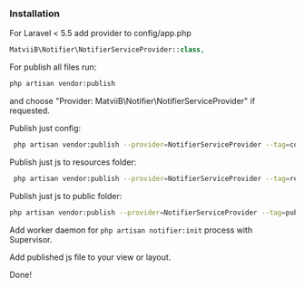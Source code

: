 ### Installation

For Laravel < 5.5 add provider to config/app.php
```php
MatviiB\Notifier\NotifierServiceProvider::class,
```

For publish all files run:
```sh
php artisan vendor:publish
```
and choose "Provider: MatviiB\Notifier\NotifierServiceProvider" if requested.

Publish just config:
```sh
 php artisan vendor:publish --provider=NotifierServiceProvider --tag=config
```

Publish just js to resources folder:
```sh
 php artisan vendor:publish --provider=NotifierServiceProvider --tag=resources
 ```
Publish just js to public folder:
```sh
php artisan vendor:publish --provider=NotifierServiceProvider --tag=public
``` 
Add worker daemon for ```php artisan notifier:init``` process with Supervisor.

Add published js file to your view or layout.

Done!
